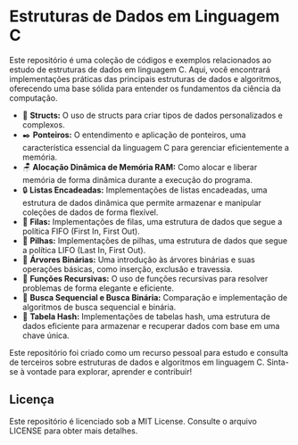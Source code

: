 # Estruturas de Dados em Linguagem C

Este repositório é uma coleção de códigos e exemplos relacionados ao estudo de estruturas de dados em linguagem C. Aqui, você encontrará implementações práticas das principais estruturas de dados e algoritmos, oferecendo uma base sólida para entender os fundamentos da ciência da computação.

- 📝 **Structs:** O uso de structs para criar tipos de dados personalizados e complexos.
- ✒️ **Ponteiros:** O entendimento e aplicação de ponteiros, uma característica essencial da linguagem C para gerenciar eficientemente a memória.
- 🪑 **Alocação Dinâmica de Memória RAM:** Como alocar e liberar memória de forma dinâmica durante a execução do programa.
- 🔒 **Listas Encadeadas:** Implementações de listas encadeadas, uma estrutura de dados dinâmica que permite armazenar e manipular coleções de dados de forma flexível.
- 👥 **Filas:** Implementações de filas, uma estrutura de dados que segue a política FIFO (First In, First Out).
- 🔋 **Pilhas:** Implementações de pilhas, uma estrutura de dados que segue a política LIFO (Last In, First Out).
- 🌳 **Árvores Binárias:** Uma introdução às árvores binárias e suas operações básicas, como inserção, exclusão e travessia.
- 🔢 **Funções Recursivas:** O uso de funções recursivas para resolver problemas de forma elegante e eficiente.
- 🔎 **Busca Sequencial e Busca Binária:** Comparação e implementação de algoritmos de busca sequencial e binária.
- 🔑 **Tabela Hash:** Implementações de tabelas hash, uma estrutura de dados eficiente para armazenar e recuperar dados com base em uma chave única.

Este repositório foi criado como um recurso pessoal para estudo e consulta de terceiros sobre estruturas de dados e algoritmos em linguagem C. Sinta-se à vontade para explorar, aprender e contribuir!

## Licença

Este repositório é licenciado sob a MIT License. Consulte o arquivo LICENSE para obter mais detalhes.
